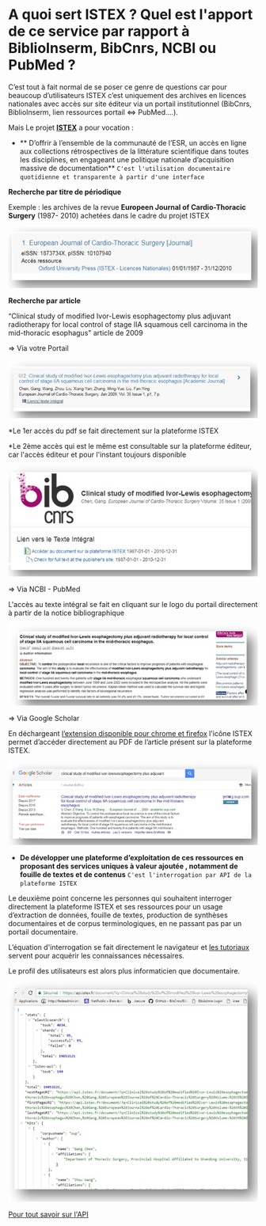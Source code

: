 # A quoi sert ISTEX ? Quel est l'apport de ce service par rapport à BiblioInserm, BibCnrs, NCBI ou PubMed ?


C’est tout à fait normal de se poser ce genre de questions car pour beaucoup d’utilisateurs ISTEX c’est uniquement des archives en licences nationales avec accès sur  site éditeur via un portail institutionnel (BibCnrs, BiblioInserm, lien ressources portail <=> PubMed....).
 
Mais Le projet **[ISTEX](https://www.istex.fr/ )** a pour vocation :
 
- ** D’offrir à l’ensemble de la communauté de l’ESR, un accès en ligne aux collections rétrospectives de la littérature scientifique dans toutes les disciplines, en engageant une politique nationale d’acquisition massive de documentation** 
 `C'est l'utilisation documentaire quotidienne et transparente à partir d'une interface` 




 

**Recherche par titre de périodique**

Exemple : les archives de la revue **Europeen Journal of Cardio-Thoracic Surgery** (1987- 2010) achetées dans le cadre du projet ISTEX 


![ recherchepartitrefac1](img/fac1.JPG)
 
 

**Recherche par article**


 
“Clinical study of modified Ivor-Lewis esophagectomy plus adjuvant radiotherapy for local control of stage IIA squamous cell carcinoma in the mid-thoracic esophagus" 
 article de 2009


=> Via votre Portail


![ recherchepararticlefac2](img/fac2.JPG)

 
 
 *Le 1er accès du pdf se fait directement sur la plateforme ISTEX

 *Le 2ème accès qui est le même est consultable sur la plateforme éditeur, car l'accès éditeur et pour l'instant toujours disponible



![ recherchepararticlefac3](img/fac3.JPG)
 

=> Via NCBI - PubMed 


L'accès au texte intégral se fait en cliquant sur le logo du portail directement à partir de la notice bibliographique 



![ rechercheparpubmedfac4](img/fac4.JPG)


=> Via Google Scholar

 
En déchargeant [l’extension disponible pour chrome et firefox](https://addons.istex.fr/) l'icône ISTEX permet d’accéder directement au PDF de l’article présent sur la plateforme ISTEX.


![ googlescholarfac5](img/fac5.JPG)

 
 - **De développer une plateforme d’exploitation de ces ressources en proposant des services uniques à valeur ajoutée , notamment de fouille de textes et de contenus**
 `C'est l'interrogation par API de la plateforme ISTEX`



Le deuxième point concerne les personnes qui souhaitent interroger directement la plateforme ISTEX et ses ressources pour un usage d’extraction de données, fouille de textes, production de synthèses documentaires et de corpus terminologiques, en ne passant pas par un portail documentaire.
 
L’équation d'interrogation se fait directement le navigateur et [les tutoriaux](http://www.inist.fr/?Tutoriels-Interrogation-de-l-API&lang=fr) servent pour acquérir les connaissances nécessaires.


Le profil des utilisateurs est alors plus informaticien que documentaire.
 

 ![equationapifac6](img/fac6.JPG)

[Pour tout savoir sur l'API](https://api.istex.fr/documentation/)

  








